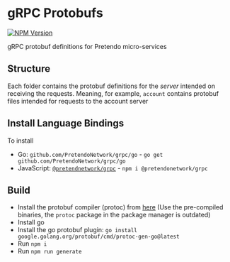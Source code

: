 # gRPC Protobufs

[![NPM Version](https://img.shields.io/npm/v/%40pretendonetwork%2Fgrpc)](https://www.npmjs.com/package/@pretendonetwork/grpc)

gRPC protobuf definitions for Pretendo micro-services

## Structure

Each folder contains the protobuf definitions for the _server_ intended on receiving the requests. Meaning, for example, `account` contains protobuf files intended for requests to the account server

## Install Language Bindings

To install

- Go: `github.com/PretendoNetwork/grpc/go` - `go get github.com/PretendoNetwork/grpc/go`
- JavaScript: [`@pretendnetwork/grpc`](https://www.npmjs.com/package/@pretendonetwork/grpc) - `npm i @pretendonetwork/grpc`

## Build

- Install the protobuf compiler (protoc) from [here](https://grpc.io/docs/protoc-installation/#install-pre-compiled-binaries-any-os) (Use the pre-compiled binaries, the `protoc` package in the package manager is outdated)
- Install go
- Install the go protobuf plugin: `go install google.golang.org/protobuf/cmd/protoc-gen-go@latest`
- Run `npm i`
- Run `npm run generate`
